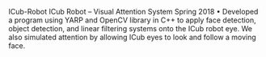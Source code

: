 ICub-Robot
ICub Robot – Visual Attention System					        		     	     Spring 2018
•	Developed a program using YARP and OpenCV library in C++ to apply face detection, object detection, and linear filtering systems onto the ICub robot eye. We also simulated attention by allowing ICub eyes to look and follow a moving face. 
